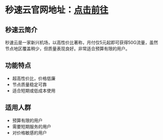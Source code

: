 # 秒速云官网地址：[点击前往](https://url.gogogomiao.one/QYTN)

## 秒速云简介
秒速云是一家新兴机场，以高性价比著称，月付仅5元起即可获得50G流量，虽然节点地区覆盖稍少，但质量表现良好。非常适合预算有限的用户。

## 功能特点
- 超高性价比，价格低廉
- 节点质量稳定可靠
- 适合短期或低成本使用

## 适用人群
- 预算有限的用户
- 需要短期服务的用户
- 对价格敏感的用户